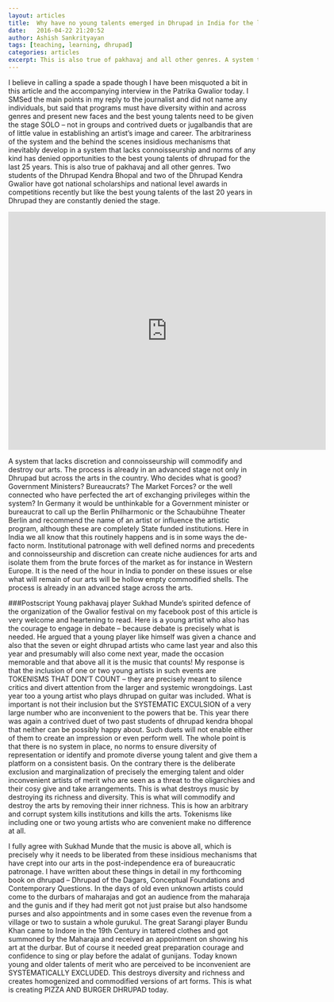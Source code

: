 ```yaml
---
layout: articles
title:  Why have no young talents emerged in Dhrupad in India for the last 25 years?
date:   2016-04-22 21:20:52
author: Ashish Sankrityayan
tags: [teaching, learning, dhrupad]
categories: articles
excerpt: This is also true of pakhavaj and all other genres. A system that lacks discretion and connoisseurship will commodify and destroy our arts.
---
```

I believe in calling a spade a spade though I have been misquoted a bit in this article and the accompanying interview in the Patrika Gwalior today. I SMSed the main points in my reply to the journalist and did not name any individuals, but said that programs must have diversity within and across genres and present new faces and the best young talents need to be given the stage SOLO – not in groups and contrived duets or jugalbandis that are of little value in establishing an artist’s image and career. The arbitrariness of the system and the behind the scenes insidious mechanisms that inevitably develop in a system that lacks connoisseurship and norms of any kind has denied opportunities to the best young talents of dhrupad for the last 25 years. This is also true of pakhavaj and all other genres. Two students of the Dhrupad Kendra Bhopal and two of the Dhrupad Kendra Gwalior have got national scholarships and national level awards in competitions recently but like the best young talents of the last 20 years in Dhrupad they are constantly denied the stage.

<iframe width="640" height="480" src="https://www.youtube.com/embed/-7y_VZ24sSw?rel=0&amp;controls=0&amp;showinfo=0" frameborder="0" allowfullscreen></iframe>

A system that lacks discretion and connoisseurship will commodify and destroy our arts. The process is already in an advanced stage not only in Dhrupad but across the arts in the country. Who decides what is good? Government Ministers? Bureaucrats? The Market Forces? or the well connected who have perfected the art of exchanging privileges within the system? In Germany it would be unthinkable for a Government minister or bureaucrat to call up the Berlin Philharmonic or the Schaubühne Theater Berlin and recommend the name of an artist or influence the artistic program, although these are completely State funded institutions. Here in India we all know that this routinely happens and is in some ways the de-facto norm. Institutional patronage with well defined norms and precedents and connoisseurship and discretion can create niche audiences for arts and isolate them from the brute forces of the market as for instance in Western Europe. It is the need of the hour in India to ponder on these issues or else what will remain of our arts will be hollow empty commodified shells. The process is already in an advanced stage across the arts.

###Postscript
Young pakhavaj player Sukhad Munde’s spirited defence of the organization of the Gwalior festival on my facebook post of this article is very welcome and heartening to read. Here is a young artist who also has the courage to engage in debate – because debate is precisely what is needed. He argued that a young player like himself was given a chance and also that the seven or eight dhrupad artists who came last year and also this year and presumably will also come next year, made the occasion memorable and that above all it is the music that counts! My response is that the inclusion of one or two young artists in such events are TOKENISMS THAT DON’T COUNT – they are precisely meant to silence critics and divert attention from the larger and systemic wrongdoings. Last year too a young artist who plays dhrupad on guitar was included. What is important is not their inclusion but the SYSTEMATIC EXCULSION of a very large number who are inconvenient to the powers that be. This year there was again a contrived duet of two past students of dhrupad kendra bhopal that neither can be possibly happy about. Such duets will not enable either of them to create an impression or even perform well. The whole point is that there is no system in place, no norms to ensure diversity of representation or identify and promote diverse young talent and give them a platform on a consistent basis. On the contrary there is the deliberate exclusion and marginalization of precisely the emerging talent and older inconvenient artists of merit who are seen as a threat to the oligarchies and their cosy give and take arrangements. This is what destroys music by destroying its richness and diversity. This is what will commodify and destroy the arts by removing their inner richness. This is how an arbitrary and corrupt system kills institutions and kills the arts. Tokenisms like including one or two young artists who are convenient make no difference at all.

I fully agree with Sukhad Munde that the music is above all, which is precisely why it needs to be liberated from these insidious mechanisms that have crept into our arts in the post-independence era of bureaucratic patronage. I have written about these things in detail in my forthcoming book on dhrupad – Dhrupad of the Dagars, Conceptual Foundations and Contemporary Questions. In the days of old even unknown artists could come to the durbars of maharajas and got an audience from the maharaja and the gunis and if they had merit got not just praise but also handsome purses and also appointments and in some cases even the revenue from a village or two to sustain a whole gurukul. The great Sarangi player Bundu Khan came to Indore in the 19th Century in tattered clothes and got summoned by the Maharaja and received an appointment on showing his art at the durbar. But of course it needed great preparation courage and confidence to sing or play before the adalat of gunijans. Today known young and older talents of merit who are perceived to be inconvenient are SYSTEMATICALLY EXCLUDED. This destroys diversity and richness and creates homogenized and commodified versions of art forms. This is what is creating PIZZA AND BURGER DHRUPAD today.
